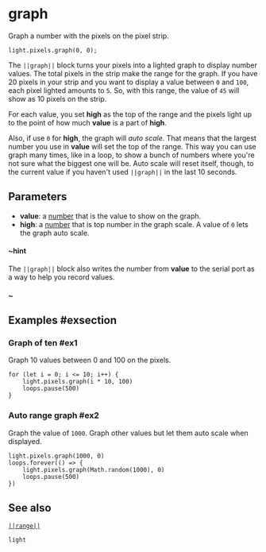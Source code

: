 # graph

Graph a number with the pixels on the pixel strip.

```sig
light.pixels.graph(0, 0);
```
The ``||graph||`` block turns your pixels into a lighted graph to display number values. The total pixels in the
strip make the range for the graph. If you have 20 pixels in your strip and you want to display a
value between `0` and `100`, each pixel lighted amounts to `5`. So, with this range, the value
of `45` will show as 10 pixels on the strip.

For each value, you set **high** as the top of the range and the pixels light up to the point of how
much **value** is a part of **high**.

Also, if use `0` for **high**, the graph will _auto scale_. That means that the largest number you use
in **value** will set the top of the range. This way you can use graph many times, like in a loop, to show
a bunch of numbers where you're not sure what the biggest one will be. Auto scale will reset itself, though, to the
current value if you haven't used ``||graph||`` in the last 10 seconds.

## Parameters

* **value**: a [number](/reference/blocks/number) that is the value to show on the graph.
* **high**: a [number](/reference/blocks/number) that is top number in the graph scale. A value of
`0` lets the graph auto scale.

#### ~hint
The ``||graph||`` block also writes the number from **value** to the serial port as a way to help you record
values.
#### ~

## Examples #exsection

### Graph of ten #ex1

Graph 10 values between 0 and 100 on the pixels.

```blocks
for (let i = 0; i <= 10; i++) {
    light.pixels.graph(i * 10, 100)
    loops.pause(500)
}
```
### Auto range graph #ex2

Graph the value of `1000`. Graph other values but let them auto scale when displayed.

```blocks
light.pixels.graph(1000, 0)
loops.forever(() => {
    light.pixels.graph(Math.random(1000), 0)
    loops.pause(500)
})
```
## See also

[``||range||``](/reference/light/range)

```package
light
```



